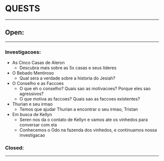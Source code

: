 # QUESTS
----

## Open:
----
### Investigacoes:
 - As Cinco Casas de Aleron
    - Descubra mais sobre as 5x casas e seus lideres
 - O Bebado Mentiroso
    - Qual sera a verdade sobre a historia do Jesiah?
- O Conselho e as Faccoes
    - O que eh o conselho? Quais sao as motivacoes? Porque eles sao agressivos?
    - O que motiva as faccoes? Quais sao as faccoes existentes?
- Thurian e seu irmao
    - Temos que ajudar Thurian a encontrar o seu irmao, Tristan
- Em busca de Kellyn
    - Seren nos da o contato de Kellyn e vamos ate os vinhedos para conversar com ela
    - Conhecemos o Odo na fazenda dos vinhedos, e continuamos nossa investigacao

### Closed:
----
